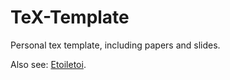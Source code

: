 # TeX-Template
Personal tex template, including papers and slides. 

Also see: [Etoiletoi](https://github.com/San-Angeles/etoiletoi).
